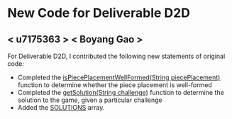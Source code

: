 # New Code for Deliverable D2D

## < u7175363 > < Boyang Gao >

For Deliverable D2D, I contributed the following new statements of original code:

- Completed the [isPiecePlacementWellFormed(String piecePlacement)](https://gitlab.cecs.anu.edu.au/u7133046/comp1110-ass2-tue15g/-/blob/ec324249fb33f180a9b1c1570743c88263fa67da/src/comp1110/ass2/FitGame.java#L27-57) function to determine whether the piece placement is well-formed
- Completed the [getSolution(String challenge)](https://gitlab.cecs.anu.edu.au/u7133046/comp1110-ass2-tue15g/-/blob/ec324249fb33f180a9b1c1570743c88263fa67da/src/comp1110/ass2/FitGame.java#L1088-1096) function to determine the solution to the game, given a particular challenge
- Added the [SOLUTIONS](https://gitlab.cecs.anu.edu.au/comp1110/comp1110-ass2/-/blob/master/src/comp1110/ass2/Games.java#L19-140) array.

